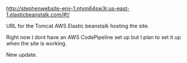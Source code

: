 http://stephenwebsite-env-1.ntym64sw3r.us-east-1.elasticbeanstalk.com/#!/

URL for the Tomcat AWS Elastic beanstalk hosting the site.

Right now I dont have an AWS CodePipeline set up but I plan to set it up when the site is working.

New update.
